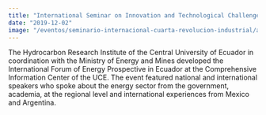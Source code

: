 ```yaml
---
title: "International Seminar on Innovation and Technological Challenges of the Energy Sector in the Fourth Industrial Revolution"
date: "2019-12-02"
image: "/eventos/seminario-internacional-cuarta-revolucion-industrial/afiche.jpg"
---
```


The Hydrocarbon Research Institute of the Central University of Ecuador in coordination with the Ministry of Energy and Mines developed the International Forum of Energy Prospective in Ecuador at the Comprehensive Information Center of the UCE. The event featured national and international speakers who spoke about the energy sector from the government, academia, at the regional level and international experiences from Mexico and Argentina.